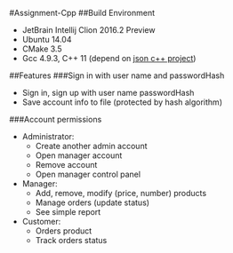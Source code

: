 #Assignment-Cpp
##Build Environment
* JetBrain Intellij Clion 2016.2 Preview
* Ubuntu 14.04
* CMake 3.5
* Gcc 4.9.3, C++ 11 (depend on [json c++ project](https://github.com/nlohmann/json))

##Features
###Sign in with user name and passwordHash
* Sign in, sign up with user name passwordHash
* Save account info to file (protected by hash algorithm)

###Account permissions
* Administrator:
  * Create another admin account
  * Open manager account
  * Remove account
  * Open manager control panel
* Manager:
  * Add, remove, modify (price, number) products
  * Manage orders (update status)
  * See simple report
* Customer:
  * Orders product
  * Track orders status